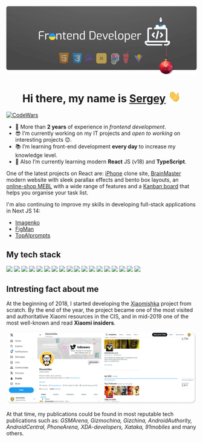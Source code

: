 <img src="https://github.com/getFrontend/getFrontend/raw/main/img/gitHub-header_2_ny2024.png" />

<h1 align="center">Hi there, my name is <a href="https://codepen.io/sergey_up" target="_blank">Sergey</a> <img src="https://github.com/getFrontend/getFrontend/raw/main/img/Hi.gif" height="32"/></h1>

[![CodeWars](https://www.codewars.com/users/Sergey_SSV/badges/micro)](https://www.codewars.com/users/Sergey_SSV)

- 🔭 More than **2 years** of experience in _frontend development_.
- 😎 I’m currently working on my IT projects and _open to working_ on interesting projects 😊.
- 📚 I’m learning front-end development **every day** to increase my knowledge level.
- 🌱 Also I’m currently learning modern **React** JS (v18) and **TypeScript**.

One of the latest projects on React are: [iPhone](https://iphone16.vercel.app/) clone site, [BrainMaster](https://brainmaster.vercel.app/) modern website with sleek parallax effects and bento box layouts, an [online-shop MEBL](https://mebl-shop.vercel.app/) with a wide range of features and a [Kanban board](https://u-kanbanboard.vercel.app/ "Kanban board") that helps you organise your task list.

I'm also continuing to improve my skills in developing full-stack applications in Next JS 14:

- [Imagenko](https://imagenko.vercel.app/)
- [FigMan](https://figman.vercel.app/)
- [TopAIprompts](https://top-aiprompts.vercel.app/)

## My tech stack

<img src="https://img.shields.io/badge/HTML5-E34F26?style=for-the-badge&logo=html5&logoColor=white" /> <img src="https://img.shields.io/badge/CSS3-1572B6?style=for-the-badge&logo=css3&logoColor=white" /> <img src="https://img.shields.io/badge/SCSS-CC6699?style=for-the-badge&logo=sass&logoColor=white" /> <img src="https://img.shields.io/badge/BEM-000000?style=for-the-badge&logo=bem&logoColor=white" /> <img src="https://img.shields.io/badge/JavaScript-grey?style=for-the-badge&logo=javascript&logoColor=white" /> <img src="https://img.shields.io/badge/TypeScript-3178C6?style=for-the-badge&logo=typescript&logoColor=white" /> <img src="https://img.shields.io/badge/React-61DAFB?style=for-the-badge&logo=react&logoColor=black" /> <img src="https://img.shields.io/badge/Next-000000?style=for-the-badge&logo=nextdotjs&logoColor=white" />
<img src="https://img.shields.io/badge/GULP-CF4647?style=for-the-badge&logo=gulp&logoColor=white" /> <img src="https://img.shields.io/badge/Vite-fcad03?style=for-the-badge&logo=vite&logoColor=black" /> <img src="https://img.shields.io/badge/NPM-CB3837?style=for-the-badge&logo=npm&logoColor=white" /> <img src="https://img.shields.io/badge/Figma-3A76F0?style=for-the-badge&logo=figma&logoColor=white" /> <img src="https://img.shields.io/badge/WordPress-21759B?style=for-the-badge&logo=wordpress&logoColor=white" /> <img src="https://img.shields.io/badge/Tailwind-06B6D4?style=for-the-badge&logo=tailwindcss&logoColor=white" /> <img src="https://img.shields.io/badge/Shadcn_UI-000000?style=for-the-badge&logo=shadcn/ui&logoColor=white" /> <img src="https://img.shields.io/badge/Chakra_UI-319795?style=for-the-badge&logo=chakraui&logoColor=white" /> <img src="https://img.shields.io/badge/Vercel-000000?style=for-the-badge&logo=vercel&logoColor=white" /> <img src="https://img.shields.io/badge/MongoDB-47A248?style=for-the-badge&logo=mongodb&logoColor=white" />

## Intresting fact about me

At the beginning of 2018, I started developing the [Xiaomishka](https://twitter.com/xiaomishka "Xiaomishka") project from scratch. By the end of the year, the project became one of the most visited and authoritative Xiaomi resources in the CIS, and in mid-2019 one of the most well-known and read **Xiaomi insiders**.

<img src="https://github.com/getFrontend/getFrontend/raw/main/img/Xiaomishka-info.png" />

At that time, my publications could be found in most reputable tech publications such as: _GSMArena, Gizmochina, Gizchina, AndroidAuthority, AndroidCentral, PhoneArena, XDA-developers, Xataka, 91mobiles_ and many others.

<!--
**getFrontend/getFrontend** is a ✨ _special_ ✨ repository because its `README.md` (this file) appears on your GitHub profile.

Here are some ideas to get you started:

- 🔭 I’m currently working on ...
- 🌱 I’m currently learning ...
- 👯 I’m looking to collaborate on ...
- 🤔 I’m looking for help with ...
- 💬 Ask me about ...
- 📫 How to reach me: ...
- 😄 Pronouns: ...
- ⚡ Fun fact: ...
-->

